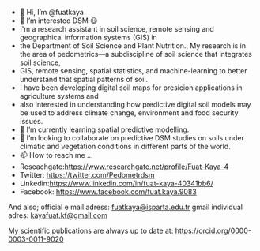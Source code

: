 - 👋 Hi, I’m @fuatkaya
- 👀 I’m interested DSM 😃
- I'm a research assistant in soil science, remote sensing and geographical information systems (GIS) in 
- the Department of Soil Science and Plant Nutrition., My research is in the area of pedometrics—a subdiscipline of soil science that integrates soil science, 
- GIS, remote sensing, spatial statistics, and machine-learning to better understand that spatial patterns of soil. 
- I have been developing digital soil maps for presicion applications in agriculture systems and 
-  also interested in understanding how predictive digital soil models may be used to address climate change, environment and food security issues.
- 🌱 I’m currently learning spatial predictive modelling.
- 💞️ I’m looking to collaborate on predictive DSM studies on soils under climatic and vegetation conditions in different parts of the world.
- 📫 How to reach me ...
- Reseachgate:https://www.researchgate.net/profile/Fuat-Kaya-4
- Twitter: https://twitter.com/Pedometrdsm
- Linkedin:https://www.linkedin.com/in/fuat-kaya-40341bb6/
- Facebook: https://www.facebook.com/fuat.kaya.9083

And also;
official e mail adress: fuatkaya@isparta.edu.tr
gmail individual adres: kayafuat.kf@gmail.com

My scientific publications are always up to date at: https://orcid.org/0000-0003-0011-9020
<!---
fuatkaya/fuatkaya is a ✨ special ✨ repository because its `README.md` (this file) appears on your GitHub profile.
You can click the Preview link to take a look at your changes.
--->
